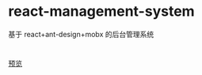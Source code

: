 # react-management-system

基于 react+ant-design+mobx 的后台管理系统
# 
[预览](https://renleiabc.github.io/react-management-system/build/index.html)
